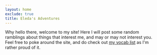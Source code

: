 ```yaml
---
layout: home
exclude: true
title: Eleda's Adventures
---
```

Why hello there, welcome to my site! Here I will post some random ramblings about things that interest me, and may or may not interest you. Feel free to poke around the site, and do check out [my vocab list](vocab_list) as I'm rather proud of it.